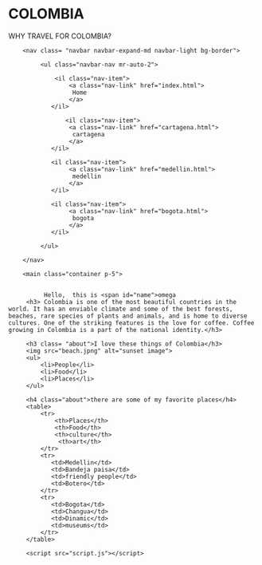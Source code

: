 # COLOMBIA
WHY TRAVEL FOR COLOMBIA?


<html lang="en">
    <head>
        <link rel="stylesheet" href="https://cdn.jsdelivr.net/npm/bootstrap@4.5.3/dist/css/bootstrap.min.css" integrity="sha384-TX8t27EcRE3e/ihU7zmQxVncDAy5uIKz4rEkgIXeMed4M0jlfIDPvg6uqKI2xXr2" crossorigin="anonymous">
        <link href="styles.css" rel="stylesheet">
        <title>colombia travel</title>
    </head>
    <body>


        <nav class= "navbar navbar-expand-md navbar-light bg-border">

             <ul class="navbar-nav mr-auto-2">

                 <il class="nav-item">
                     <a class="nav-link" href="index.html">
                      Home
                     </a>
                </il>

                    <il class="nav-item">
                     <a class="nav-link" href="cartagena.html">
                      cartagena
                     </a>
                </il>

                <il class="nav-item">
                     <a class="nav-link" href="medellin.html">
                      medellin
                     </a>
                </il>

                <il class="nav-item">
                     <a class="nav-link" href="bogota.html">
                      bogota
                     </a>
                </il>

             </ul>

        </nav>

        <main class="container p-5">


              Hello,  this is <span id="name">omega
         <h3> Colombia is one of the most beautiful countries in the world. It has an enviable climate and some of the best forests, beaches, rare species of plants and animals, and is home to diverse cultures. One of the striking features is the love for coffee. Coffee growing in Colombia is a part of the national identity.</h3>
         
         <h3 class= "about">I love these things of Colombia</h3>
         <img src="beach.jpng" alt="sunset image">
         <ul>
             <li>People</li>
             <li>Food</li>
             <li>Places</li>
         </ul>

         <h4 class="about">there are some of my favorite places</h4>
         <table>
             <tr>
                 <th>Places</th>
                 <th>Food</th>
                 <th>culture</th>
                  <th>art</th>
             </tr>
             <tr>
                <td>Medellin</td>
                <td>Bandeja paisa</td>
                <td>friendly people</td>
                <td>Botero</td>
             </tr>
             <tr>
                <td>Bogota</td>
                <td>Changua</td>
                <td>Dinamic</td>
                <td>museums</td>
             </tr>
         </table>
       
         <script src="script.js"></script>
    
